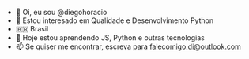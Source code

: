 - 🙂 Oi, eu sou @diegohoracio
- 👀 Estou interesado em Qualidade e Desenvolvimento Python
- 🇧🇷 Brasil
- 🌱 Hoje estou aprendendo JS, Python e outras tecnologias
- 📫 Se quiser me encontrar, escreva para falecomigo.di@outlook.com

<!---
diegohoracio/diegohoracio is a ✨ special ✨ repository because its `README.md` (this file) appears on your GitHub profile.
You can click the Preview link to take a look at your changes.
--->
